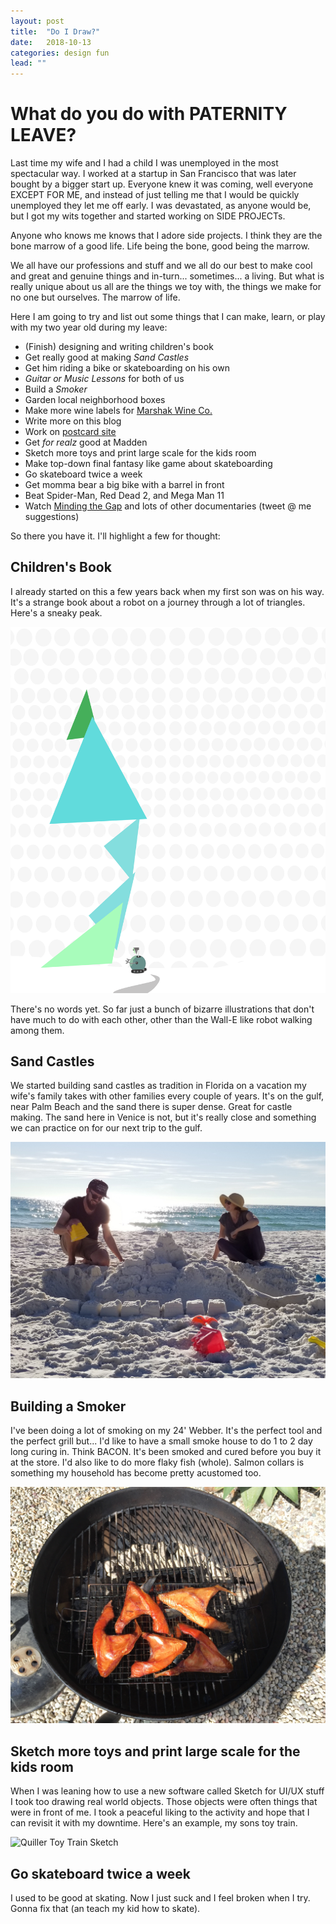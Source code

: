 ```yaml
---
layout: post
title:  "Do I Draw?"
date:   2018-10-13
categories: design fun
lead: ""
---
```


# What do you do with PATERNITY LEAVE?
Last time my wife and I had a child I was unemployed in the most spectacular way. I worked at a startup in San Francisco that was later bought by a bigger start up. Everyone knew it was coming, well everyone EXCEPT FOR ME, and instead of just telling me that I would be quickly unemployed they let me off early. I was devastated, as anyone would be, but I got my wits together and started working on SIDE PROJECTs.

Anyone who knows me knows that I adore side projects. I think they are the bone marrow of a good life. Life being the bone, good being the marrow. 

We all have our professions and stuff and we all do our best to make cool and great and genuine things and in-turn... sometimes... a living. But what is really unique about us all are the things we toy with, the things we make for no one but ourselves. The marrow of life.

Here I am going to try and list out some things that I can make, learn, or play with my two year old during my leave:

* (Finish) designing and writing children's book
* Get really good at making _Sand Castles_
* Get him riding a bike or skateboarding on his own
* _Guitar or Music Lessons_ for both of us
* Build a _Smoker_
* Garden local neighborhood boxes
* Make more wine labels for [Marshak Wine Co.](https://marshakwinecompany.com/)
* Write more on this blog
* Work on [postcard site](http://www.futurepost.cards)
* Get _for realz_ good at Madden
* Sketch more toys and print large scale for the kids room
* Make top-down final fantasy like game about skateboarding
* Go skateboard twice a week
* Get momma bear a big bike with a barrel in front
* Beat Spider-Man, Red Dead 2, and Mega Man 11
* Watch [Minding the Gap](https://www.mindingthegapfilm.com/) and lots of other documentaries (tweet @ me suggestions)

So there you have it. I'll highlight a few for thought:

## Children's Book
I already started on this a few years back when my first son was on his way. It's a strange book about a robot on a journey through a lot of triangles. Here's a sneaky peak.

![Kid's Book Image](/images/kids-book.png)

There's no words yet. So far just a bunch of bizarre illustrations that don't have much to do with each other, other than the Wall-E like robot walking among them.

## Sand Castles
We started building sand castles as tradition in Florida on a vacation my wife's family takes with other families every couple of years. It's on the gulf, near Palm Beach and the sand there is super dense. Great for castle making. The sand here in Venice is not, but it's really close and something we can practice on for our next trip to the gulf.

![Me and Erin making a sand castle November of 2017](/images/sand-castle.jpg)

## Building a Smoker
I've been doing a lot of smoking on my 24' Webber. It's the perfect tool and the perfect grill but... I'd like to have a small smoke house to do 1 to 2 day long curing in. Think BACON. It's been smoked and cured before you buy it at the store. I'd also like to do more flaky fish (whole). Salmon collars is something my household has become pretty acustomed too.

![Salmon Collars on the grill 2018](/images/collars.JPG)

## Sketch more toys and print large scale for the kids room
When I was leaning how to use a new software called Sketch for UI/UX stuff I took too drawing real world objects. Those objects were often things that were in front of me. I took a peaceful liking to the activity and hope that I can revisit it with my downtime. Here's an example, my sons toy train.

![Quiller Toy Train Sketch](https://cdn.dribbble.com/users/33790/screenshots/2898738/toy-train.png)

## Go skateboard twice a week
I used to be good at skating. Now I just suck and I feel broken when I try. Gonna fix that (an teach my kid how to skate).